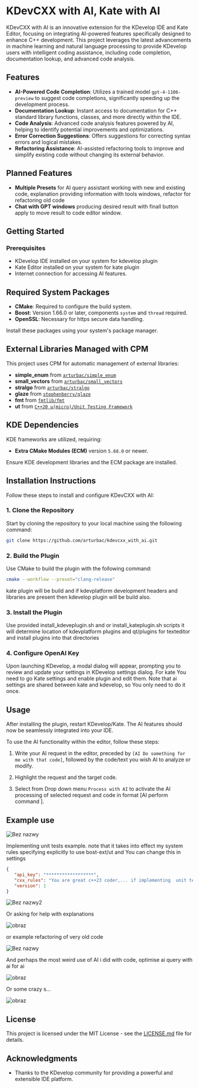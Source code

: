
# KDevCXX with AI, Kate with AI

KDevCXX with AI is an innovative extension for the KDevelop IDE and Kate Editor, focusing on integrating AI-powered features specifically designed to enhance C++ development. This project leverages the latest advancements in machine learning and natural language processing to provide KDevelop users with intelligent coding assistance, including code completion, documentation lookup, and advanced code analysis.

## Features

- **AI-Powered Code Completion**: Utilizes a trained model `gpt-4-1106-preview` to suggest code completions, significantly speeding up the development process.
- **Documentation Lookup**: Instant access to documentation for C++ standard library functions, classes, and more directly within the IDE.
- **Code Analysis**: Advanced code analysis features powered by AI, helping to identify potential improvements and optimizations.
- **Error Correction Suggestions**: Offers suggestions for correcting syntax errors and logical mistakes.
- **Refactoring Assistance**: AI-assisted refactoring tools to improve and simplify existing code without changing its external behavior.

## Planned Features

- **Multiple Presets** for AI query assistant working with new and existing code, explanation providing information with tools windows, refactor for refactoring old code
- **Chat with GPT windows** producing desired result with finall button apply to move result to code editor window.
  
## Getting Started

### Prerequisites

- KDevelop IDE installed on your system for kdevelop plugin
- Kate Editor installed on your system for kate plugin
- Internet connection for accessing AI features.

## Required System Packages

- **CMake**: Required to configure the build system.
- **Boost**: Version 1.66.0 or later, components `system` and `thread` required.
- **OpenSSL**: Necessary for https secure data handling.

Install these packages using your system's package manager.

## External Libraries Managed with CPM

This project uses CPM for automatic management of external libraries:

- **simple_enum** from [`arturbac/simple_enum`](https://github.com/arturbac/simple_enum)
- **small_vectors** from [`arturbac/small_vectors`](https://github.com/arturbac/small_vectors)
- **stralgo** from [`arturbac/stralgo`](https://github.com/arturbac/stralgo)
- **glaze** from [`stephenberry/glaze`](https://github.com/stephenberry/glaze)
- **fmt** from [`fmtlib/fmt`](https://github.com/fmtlib/fmt)
- **ut** from [`C++20 μ(micro)/Unit Testing Framework`](https://github.com/boost-ext/ut)
  
## KDE Dependencies

KDE frameworks are utilized, requiring:

- **Extra CMake Modules (ECM)** version `5.68.0` or newer.

Ensure KDE development libraries and the ECM package are installed.

## Installation Instructions

Follow these steps to install and configure KDevCXX with AI:

### 1. Clone the Repository

Start by cloning the repository to your local machine using the following command:

```bash
git clone https://github.com/arturbac/kdevcxx_with_ai.git
```

### 2. Build the Plugin

Use CMake to build the plugin with the following command:

```bash
cmake --workflow --preset="clang-release"
```
kate plugin will be build and if kdevplatform development headers and libraries are present then kdevelop plugin will be build also.

### 3. Install the Plugin

Use provided install_kdeveplugin.sh and or install_kateplugin.sh scripts it will determine location of kdevplatform plugins and qt/plugins for texteditor and install plugins into that directories


### 4. Configure OpenAI Key

Upon launching KDevelop, a modal dialog will appear, prompting you to review and update your settings in KDevelop settings dialog.
For kate You need to go Kate settings and enable plugin and edit them.
Note that ai settings are shared between kate and kdevelop, so You only need to do it once.

## Usage

After installing the plugin, restart KDevelop/Kate. The AI features should now be seamlessly integrated into your IDE.

To use the AI functionality within the editor, follow these steps:

1. Write your AI request in the editor, preceded by `[AI Do something for me with that code]`, followed by the code/text you wish AI to analyze or modify.

2. Highlight the request and the target code.

3. Select from Drop down menu `Process with AI` to activate the AI processing of selected request and code in format \[AI perform command \].


## Example use 

![Bez nazwy](https://github.com/arturbac/kdevcxx_with_ai/assets/14975842/b30c6e56-09d7-4cec-b50b-7d1d4d9b1b2a)


Implementing unit tests example. note that it takes into effect my system rules specifying explicitly to use bost-ext/ut and You can change this in settings
```json
{
   "api_key": "******************",
   "cxx_rules": "You are great c++23 coder,... if implementing  unit tests You use boost-ext/ut ...",
   "version": 1
}

```

![Bez nazwy2](https://github.com/arturbac/kdevcxx_with_ai/assets/14975842/dfbe7bbe-ccca-4f3d-b577-52a87c2480fe)

Or asking for help with explanations

![obraz](https://github.com/arturbac/kdevcxx_with_ai/assets/14975842/0f818de6-9146-453d-beed-b66832c9e8ae)

or example refactoring of very old code

![Bez nazwy](https://github.com/arturbac/kdevcxx_with_ai/assets/14975842/f7128298-bcaf-4772-a929-9f94b23579c1)

And perhaps the most weird use of AI i did with code, optimise ai query with ai for ai

![obraz](https://github.com/arturbac/kdevcxx_with_ai/assets/14975842/a4ec262c-e805-4252-ab45-01b59be4ce38)

Or some crazy s...

![obraz](https://github.com/arturbac/kdevcxx_with_ai/assets/14975842/952db481-e76a-4935-a812-5cb10c951421)


## License

This project is licensed under the MIT License - see the [LICENSE.md](LICENSE.md) file for details.

## Acknowledgments

- Thanks to the KDevelop community for providing a powerful and extensible IDE platform.

